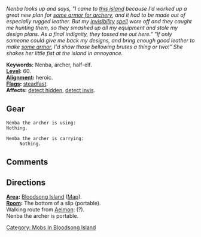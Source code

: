 *Nenba looks up and says, "I came to [this
island](:Category:_Bloodsong_Island.md "wikilink") because I'd worked up
a great new plan for [some armor for
archery](Leather_Of_Crecy.md "wikilink"), and it had to be made out of
especially rugged leather. But my [invisibility](Invis.md "wikilink")
[spell](:Category:_Spells.md "wikilink") wore off and they caught me
hunting them, so they smashed up all my equipment and stole my design
plans. As a final indignity, they tossed me out here." "If only someone
could give me back my designs, and bring enough good leather to make
[some armor](Leather_Of_Crecy.md "wikilink"), I'd show those bellowing
brutes a thing or two!" She shakes her little fist at the island in
annoyance.*

**Keywords:** Nenba, archer, half-elf.  
**[Level](Level.md "wikilink"):** 60.  
**[Alignment](Alignment.md "wikilink"):** heroic.  
**[Flags](:Category:_Mob_Types.md "wikilink"):**
[steadfast](Sentinel_Mobs.md "wikilink").  
**Affects:** [detect hidden](Detect_Hidden.md "wikilink"), [detect
invis](Detect_Invis.md "wikilink").  

## Gear

`Nenba the archer is using:`  
`Nothing.`

`Nenba the archer is carrying:`  
`     Nothing.`

## Comments

## Directions

**[Area](:Category:_Areas.md "wikilink"):** [Bloodsong
Island](:Category:_Bloodsong_Island.md "wikilink")
([Map](Bloodsong_Island_Map.md "wikilink")).  
**[Room](:Category:_Rooms.md "wikilink"):** The bottom of a slip
(portable).  
Walking route from [Aelmon](Aelmon.md "wikilink"): (?).  
Nenba the archer is portable.  

[Category: Mobs In Bloodsong
Island](Category:_Mobs_In_Bloodsong_Island "wikilink")
